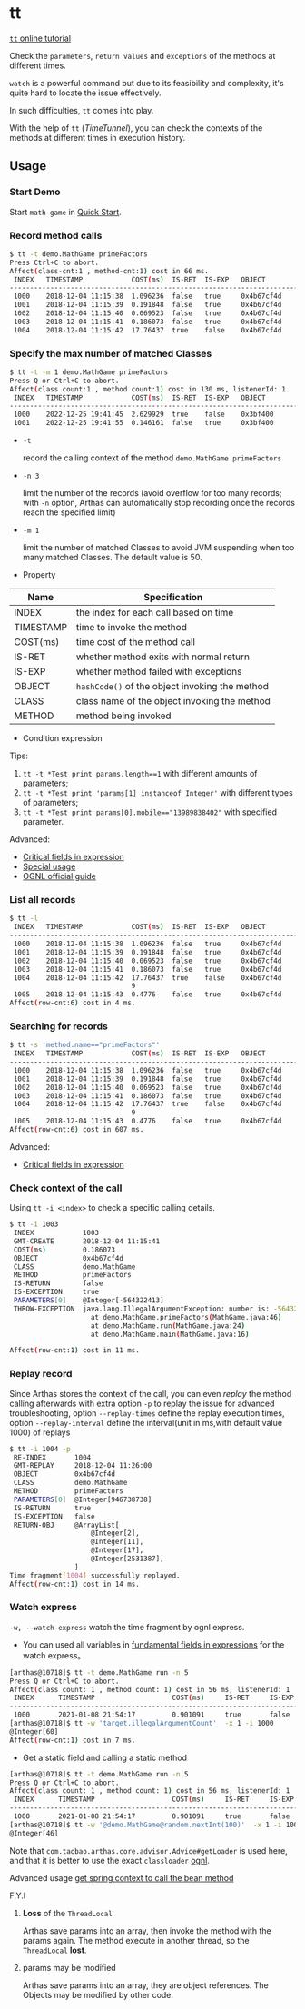 # tt

[`tt` online tutorial](https://arthas.aliyun.com/doc/arthas-tutorials.html?language=en&id=command-tt)

Check the `parameters`, `return values` and `exceptions` of the methods at different times.

`watch` is a powerful command but due to its feasibility and complexity, it's quite hard to locate the issue effectively.

In such difficulties, `tt` comes into play.

With the help of `tt` (_TimeTunnel_), you can check the contexts of the methods at different times in execution history.

## Usage

### Start Demo

Start `math-game` in [Quick Start](quick-start.md).

### Record method calls

```bash
$ tt -t demo.MathGame primeFactors
Press Ctrl+C to abort.
Affect(class-cnt:1 , method-cnt:1) cost in 66 ms.
 INDEX   TIMESTAMP            COST(ms)  IS-RET  IS-EXP   OBJECT         CLASS                          METHOD
-------------------------------------------------------------------------------------------------------------------------------------
 1000    2018-12-04 11:15:38  1.096236  false   true     0x4b67cf4d     MathGame                       primeFactors
 1001    2018-12-04 11:15:39  0.191848  false   true     0x4b67cf4d     MathGame                       primeFactors
 1002    2018-12-04 11:15:40  0.069523  false   true     0x4b67cf4d     MathGame                       primeFactors
 1003    2018-12-04 11:15:41  0.186073  false   true     0x4b67cf4d     MathGame                       primeFactors
 1004    2018-12-04 11:15:42  17.76437  true    false    0x4b67cf4d     MathGame                       primeFactors
```

### Specify the max number of matched Classes

```bash
$ tt -t -m 1 demo.MathGame primeFactors
Press Q or Ctrl+C to abort.
Affect(class count:1 , method count:1) cost in 130 ms, listenerId: 1.
 INDEX   TIMESTAMP            COST(ms)  IS-RET  IS-EXP   OBJECT         CLASS                          METHOD
-------------------------------------------------------------------------------------------------------------------------------------
 1000    2022-12-25 19:41:45  2.629929  true    false    0x3bf400       MathGame                       primeFactors
 1001    2022-12-25 19:41:55  0.146161  false   true     0x3bf400       MathGame                       primeFactors
```

- `-t`

  record the calling context of the method `demo.MathGame primeFactors`

- `-n 3`

  limit the number of the records (avoid overflow for too many records; with `-n` option, Arthas can automatically stop recording once the records reach the specified limit)

- `-m 1`

  limit the number of matched Classes to avoid JVM suspending when too many matched Classes. The default value is 50.

- Property

| Name      | Specification                                  |
| --------- | ---------------------------------------------- |
| INDEX     | the index for each call based on time          |
| TIMESTAMP | time to invoke the method                      |
| COST(ms)  | time cost of the method call                   |
| IS-RET    | whether method exits with normal return        |
| IS-EXP    | whether method failed with exceptions          |
| OBJECT    | `hashCode()` of the object invoking the method |
| CLASS     | class name of the object invoking the method   |
| METHOD    | method being invoked                           |

- Condition expression

Tips:

1. `tt -t *Test print params.length==1` with different amounts of parameters;
2. `tt -t *Test print 'params[1] instanceof Integer'` with different types of parameters;
3. `tt -t *Test print params[0].mobile=="13989838402"` with specified parameter.

Advanced:

- [Critical fields in expression](advice-class.md)
- [Special usage](https://github.com/alibaba/arthas/issues/71)
- [OGNL official guide](https://commons.apache.org/proper/commons-ognl/language-guide.html)

### List all records

```bash
$ tt -l
 INDEX   TIMESTAMP            COST(ms)  IS-RET  IS-EXP   OBJECT         CLASS                          METHOD
-------------------------------------------------------------------------------------------------------------------------------------
 1000    2018-12-04 11:15:38  1.096236  false   true     0x4b67cf4d     MathGame                       primeFactors
 1001    2018-12-04 11:15:39  0.191848  false   true     0x4b67cf4d     MathGame                       primeFactors
 1002    2018-12-04 11:15:40  0.069523  false   true     0x4b67cf4d     MathGame                       primeFactors
 1003    2018-12-04 11:15:41  0.186073  false   true     0x4b67cf4d     MathGame                       primeFactors
 1004    2018-12-04 11:15:42  17.76437  true    false    0x4b67cf4d     MathGame                       primeFactors
                              9
 1005    2018-12-04 11:15:43  0.4776    false   true     0x4b67cf4d     MathGame                       primeFactors
Affect(row-cnt:6) cost in 4 ms.
```

### Searching for records

```bash
$ tt -s 'method.name=="primeFactors"'
 INDEX   TIMESTAMP            COST(ms)  IS-RET  IS-EXP   OBJECT         CLASS                          METHOD
-------------------------------------------------------------------------------------------------------------------------------------
 1000    2018-12-04 11:15:38  1.096236  false   true     0x4b67cf4d     MathGame                       primeFactors
 1001    2018-12-04 11:15:39  0.191848  false   true     0x4b67cf4d     MathGame                       primeFactors
 1002    2018-12-04 11:15:40  0.069523  false   true     0x4b67cf4d     MathGame                       primeFactors
 1003    2018-12-04 11:15:41  0.186073  false   true     0x4b67cf4d     MathGame                       primeFactors
 1004    2018-12-04 11:15:42  17.76437  true    false    0x4b67cf4d     MathGame                       primeFactors
                              9
 1005    2018-12-04 11:15:43  0.4776    false   true     0x4b67cf4d     MathGame                       primeFactors
Affect(row-cnt:6) cost in 607 ms.
```

Advanced:

- [Critical fields in expression](advice-class.md)

### Check context of the call

Using `tt -i <index>` to check a specific calling details.

```bash
$ tt -i 1003
 INDEX            1003
 GMT-CREATE       2018-12-04 11:15:41
 COST(ms)         0.186073
 OBJECT           0x4b67cf4d
 CLASS            demo.MathGame
 METHOD           primeFactors
 IS-RETURN        false
 IS-EXCEPTION     true
 PARAMETERS[0]    @Integer[-564322413]
 THROW-EXCEPTION  java.lang.IllegalArgumentException: number is: -564322413, need >= 2
                    at demo.MathGame.primeFactors(MathGame.java:46)
                    at demo.MathGame.run(MathGame.java:24)
                    at demo.MathGame.main(MathGame.java:16)

Affect(row-cnt:1) cost in 11 ms.
```

### Replay record

Since Arthas stores the context of the call, you can even _replay_ the method calling afterwards with extra option `-p` to replay the issue for advanced troubleshooting, option `--replay-times`
define the replay execution times, option `--replay-interval` define the interval(unit in ms,with default value 1000) of replays

```bash
$ tt -i 1004 -p
 RE-INDEX       1004
 GMT-REPLAY     2018-12-04 11:26:00
 OBJECT         0x4b67cf4d
 CLASS          demo.MathGame
 METHOD         primeFactors
 PARAMETERS[0]  @Integer[946738738]
 IS-RETURN      true
 IS-EXCEPTION   false
 RETURN-OBJ     @ArrayList[
                    @Integer[2],
                    @Integer[11],
                    @Integer[17],
                    @Integer[2531387],
                ]
Time fragment[1004] successfully replayed.
Affect(row-cnt:1) cost in 14 ms.
```

### Watch express

`-w, --watch-express` watch the time fragment by ognl express.

- You can used all variables in [fundamental fields in expressions](advice-class.md) for the watch express。

```bash
[arthas@10718]$ tt -t demo.MathGame run -n 5
Press Q or Ctrl+C to abort.
Affect(class count: 1 , method count: 1) cost in 56 ms, listenerId: 1
 INDEX      TIMESTAMP                   COST(ms)     IS-RET     IS-EXP      OBJECT              CLASS                                     METHOD
----------------------------------------------------------------------------------------------------------------------------------------------------------------------------------
 1000       2021-01-08 21:54:17         0.901091     true       false       0x7699a589          MathGame                                  run
[arthas@10718]$ tt -w 'target.illegalArgumentCount'  -x 1 -i 1000
@Integer[60]
Affect(row-cnt:1) cost in 7 ms.
```

- Get a static field and calling a static method

```bash
[arthas@10718]$ tt -t demo.MathGame run -n 5
Press Q or Ctrl+C to abort.
Affect(class count: 1 , method count: 1) cost in 56 ms, listenerId: 1
 INDEX      TIMESTAMP                   COST(ms)     IS-RET     IS-EXP      OBJECT              CLASS                                     METHOD
----------------------------------------------------------------------------------------------------------------------------------------------------------------------------------
 1000       2021-01-08 21:54:17         0.901091     true       false       0x7699a589          MathGame                                  run
[arthas@10718]$ tt -w '@demo.MathGame@random.nextInt(100)'  -x 1 -i 1000
@Integer[46]
```

Note that `com.taobao.arthas.core.advisor.Advice#getLoader` is used here, and that it is better to use the exact `classloader` [ognl](ognl.md).

Advanced usage [get spring context to call the bean method](https://github.com/alibaba/arthas/issues/482)

F.Y.I

1. **Loss** of the `ThreadLocal`

   Arthas save params into an array, then invoke the method with the params again. The method execute in another thread, so the `ThreadLocal` **lost**.

2. params may be modified

   Arthas save params into an array, they are object references. The Objects may be modified by other code.
